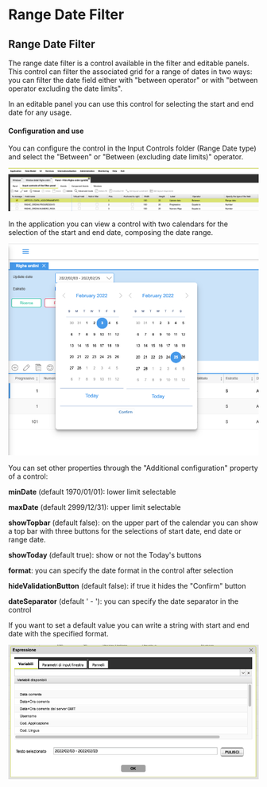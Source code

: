 # Range Date Filter

## Range Date Filter

The range date filter is a control available in the filter and editable panels. This control can filter the associated grid for a range of dates in two ways: you can filter the date field either with "between operator" or with "between operator excluding the date limits".

In an editable panel you can use this control for selecting the start and end date for any usage.

#### Configuration and use

You can configure the control in the Input Controls folder (Range Date type) and select the "Between" or "Between (excluding date limits)" operator.

![](<../../../.gitbook/assets/image (19).png>)

In the application you can view a control with two calendars for the selection of the start and end date, composing the date range.

![](<../../../.gitbook/assets/image (21).png>)

You can set other properties through the "Additional configuration" property of a control:

**minDate** (default 1970/01/01): lower limit selectable

**maxDate** (default 2999/12/31): upper limit selectable

**showTopbar** (default false): on the upper part of the calendar you can show a top bar with three buttons for the selections of start date, end date or range date.

**showToday** (default true): show or not the Today's buttons

**format**: you can specify the date format  in the control after selection

**hideValidationButton** (default false): if true it hides the "Confirm" button

**dateSeparator** (default ' - '): you can specify the date separator in the control



If you want to set a default value you can write a string with start and end date with the specified format.

![](<../../../.gitbook/assets/image (20) (1).png>)
